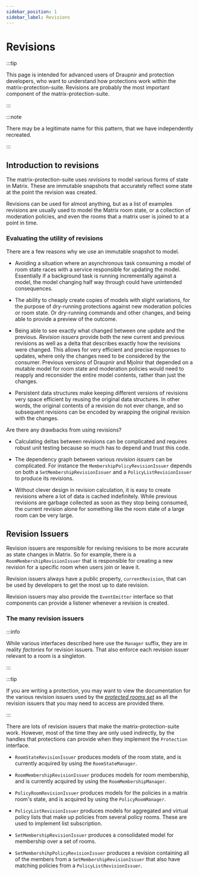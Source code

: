```yaml
---
sidebar_position: 1
sidebar_label: Revisions
---
```


<!--
SPDX-FileCopyrightText: 2024 Gnuxie <Gnuxie@protonmail.com>

SPDX-License-Identifier: CC-BY-SA-4.0
-->

# Revisions

:::tip

This page is intended for advanced users of Draupnir and protection
developers, who want to understand how protections work within the
matrix-protection-suite. Revisions are probably the most important
component of the matrix-protection-suite.

:::

:::note

There may be a legitimate name for this pattern, that we have
independently recreated.

:::

## Introduction to revisions

The matrix-protection-suite uses _revisions_ to model various forms of
state in Matrix. These are immutable snapshots that accurately reflect
some state at the point the revision was created.

Revisions can be used for almost anything, but as a list of examples
revisions are usually used to model the Matrix room state, or a collection
of moderation policies, and even the rooms that a matrix user is joined to
at a point in time.

### Evaluating the utility of revisions

There are a few reasons why we use an immutable snapshot to model.

* Avoiding a situation where an asynchronous task consuming a model
  of room state races with a service responsible for updating the model.
  Essentially if a background task is running incrementally against a model,
  the model changing half way through could have unintended consequences.

* The ability to cheaply create copies of models with slight
  variations, for the purpose of dry-running protections against new
  moderation policies or room state. Or dry-running commands and other
  changes, and being able to provide a preview of the outcome.

* Being able to see exactly what changed between one update and the
  previous.  _Revision issuers_ provide both the new current and
  previous revisions as well as a delta that describes exactly how the
  revisions were changed. This allows for very efficient and precise
  responses to updates, where only the changes need to be considered
  by the consumer.  Previous versions of Draupnir and Mjolnir that
  depended on a mutable model for room state and moderation policies
  would need to reapply and reconsider the entire model contents,
  rather than just the changes.

* Persistent data structures make keeping different versions of
  revisions very space efficient by reusing the original data
  structures. In other words, the original contents of a revision do
  not ever change, and so subsequent revisions can be encoded by
  wrapping the original revision with the changes.

Are there any drawbacks from using revisions?

* Calculating deltas between revisions can be complicated and requires
  robust unit testing because so much has to depend and trust this
  code.

* The dependency graph between various _revision issuers_ can be
  complicated.  For instance the `MembershipPolicyRevisionIssuer`
  depends on both a `SetMembershipRevisionIssuer` and a
  `PolicyListRevisionIssuer` to produce its revisions.

* Without clever design in revision calculation, it is easy to create
  revisions where a lot of data is cached indefinitely.  While
  previous revisions are garbage collected as soon as they stop being
  consumed, the current revision alone for something like the room
  state of a large room can be very large.

## Revision Issuers

Revision issuers are responsible for revising revisions to be more
accurate as state changes in Matrix. So for example, there is a
`RoomMembershipRevisionIssuer` that is responsible for creating a new
revision for a specific room when users join or leave it.

Revision issuers always have a public property, `currentRevision`,
that can be used by developers to get the most up to date revision.

Revision issuers may also provide the `EventEmitter` interface so
that components can provide a listener whenever a revision is created.

### The many revision issuers

:::info

While various interfaces described here use the `Manager` suffix, they
are in reality _factories_ for revision issuers. That also enforce
each revision issuer relevant to a room is a singleton.

:::

:::tip

If you are writing a protection, you may want to view the
documentation for the various revision issuers used by the _[protected
rooms
set](./protected-rooms-set#the-revision-issuers-used-by-a-protectedroomsset)_
as all the revision issuers that you may need to access are provided there.

:::

There are lots of revision issuers that make the
matrix-protection-suite work. However, most of the time they are only
used indirectly, by the handles that protections can provide when they
implement the `Protection` interface.

* `RoomStateRevisionIssuer` produces models of the room state,
  and is currently acquired by using the `RoomStateManager`.

* `RoomMembershipRevisionIssuer` produces models for room membership,
  and is currently acquired by using the `RoomMembershipManager`.

* `PolicyRoomRevisionIssuer` produces models for the policies in a
  matrix room's state, and is acquired by using the `PolicyRoomManager`.

* `PolicyListRevisionIssuer` produces models for aggregated and virtual
  policy lists that make up policies from several policy rooms. These
  are used to implement list subscription.

* `SetMembershipRevisionIssuer` produces a consolidated model for membership
  over a set of rooms.

* `SetMembershihpPolicyRevisionIssuer` produces a revision containing
  all of the members from a `SetMembershipRevisionIssuer` that also
  have matching policies from a `PolicyListRevisionIssuer`.
